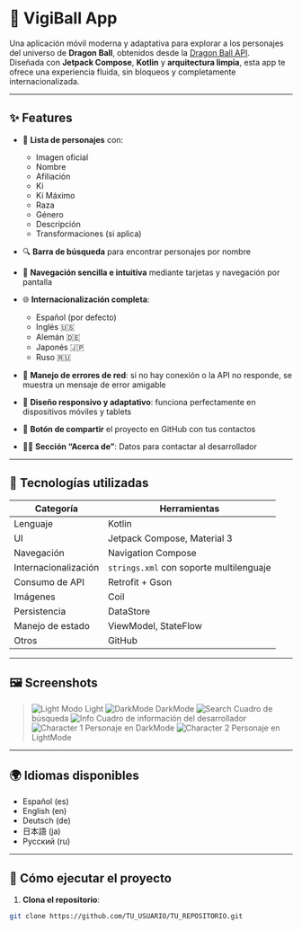 # 🐉 VigiBall App

Una aplicación móvil moderna y adaptativa para explorar a los personajes del universo de **Dragon Ball**, obtenidos desde la [Dragon Ball API](https://web.dragonball-api.com/).  
Diseñada con **Jetpack Compose**, **Kotlin** y **arquitectura limpia**, esta app te ofrece una experiencia fluida, sin bloqueos y completamente internacionalizada.

---

## ✨ Features

- 📜 **Lista de personajes** con:
  - Imagen oficial
  - Nombre
  - Afiliación
  - Ki
  - Ki Máximo
  - Raza
  - Género
  - Descripción
  - Transformaciones (si aplica)

- 🔍 **Barra de búsqueda** para encontrar personajes por nombre

- 🧭 **Navegación sencilla e intuitiva** mediante tarjetas y navegación por pantalla

- 🌐 **Internacionalización completa**:
  - Español (por defecto)
  - Inglés 🇺🇸
  - Alemán 🇩🇪
  - Japonés 🇯🇵
  - Ruso 🇷🇺

- 🧠 **Manejo de errores de red**: si no hay conexión o la API no responde, se muestra un mensaje de error amigable

- 🎯 **Diseño responsivo y adaptativo**: funciona perfectamente en dispositivos móviles y tablets

- 📲 **Botón de compartir** el proyecto en GitHub con tus contactos

- 🙋‍♂️ **Sección “Acerca de”**: Datos para contactar al desarrollador

---

## 🧪 Tecnologías utilizadas

| Categoría | Herramientas |
|----------|--------------|
| Lenguaje | Kotlin |
| UI | Jetpack Compose, Material 3 |
| Navegación | Navigation Compose |
| Internacionalización | `strings.xml` con soporte multilenguaje |
| Consumo de API | Retrofit + Gson |
| Imágenes | Coil |
| Persistencia | DataStore |
| Manejo de estado | ViewModel, StateFlow |
| Otros | GitHub |

---

## 🖼️ Screenshots

> ![Light](https://github.com/user-attachments/assets/a0a46f37-1a4b-4fcd-b3e5-31d1231c29f1)
> Modo Light
> ![DarkMode](https://github.com/user-attachments/assets/5ba14852-8ab4-417f-ada2-32ce4d0bd9c5)
> DarkMode
> ![Search](https://github.com/user-attachments/assets/461d4ff8-e244-498c-b97a-4b17d102e421)
> Cuadro de búsqueda
> ![Info](https://github.com/user-attachments/assets/aeae06c5-6aa1-4052-a317-3e5ccef86181)
> Cuadro de información del desarrollador
> ![Character 1](https://github.com/user-attachments/assets/afd0e814-d67b-42af-ac0d-4d3963112fcc)
> Personaje en DarkMode
> ![Character 2](https://github.com/user-attachments/assets/ddd724f5-bb9d-4bc4-812c-44183d6b821e)
> Personaje en LightMode

---

## 🌍 Idiomas disponibles

- Español (es)
- English (en)
- Deutsch (de)
- 日本語 (ja)
- Русский (ru)

---

## 🚀 Cómo ejecutar el proyecto

1. **Clona el repositorio**:

```bash
git clone https://github.com/TU_USUARIO/TU_REPOSITORIO.git
